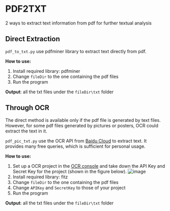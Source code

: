 # PDF2TXT
2 ways to extract text information from pdf for further textual analysis

## Direct Extraction
`pdf_to_txt.py` use pdfminer library to extract text directly from pdf. 

**How to use:**
1. Install required library: pdfminer
2. Change `fileDir` to the one containing the pdf files
3. Run the program

**Output**: all the txt files under the `fileDir\txt` folder

## Through OCR
The direct method is available only if the pdf file is generated by text files. However, for some pdf files generated by pictures or posters, OCR could extract the text in it. 

`pdf_pic_txt.py` use the OCR API from [Baidu Cloud](https://cloud.baidu.com/) to extract text. It provides many free queries, which is sufficient for personal usage.

**How to use:**
1. Set up a OCR project in the [OCR console](https://console.bce.baidu.com/ai/?_=1688458433625#/ai/ocr/app/list) and take down the API Key and Secret Key for the project (shown in the figure below). ![image](https://github.com/StellaElla2023/PDF2TXT/assets/135597395/ddaadd0d-a04c-4f30-a054-5b27291cc3c8)
2. Install required library: fitz
3. Change `fileDir` to the one containing the pdf files
4. Change `APIKey` and `SecretKey` to those of your project
5. Run the program

**Output**: all the txt files under the `fileDir\txt` folder
